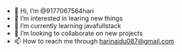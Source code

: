 - 👋 Hi, I’m @9177067564hari
- 👀 I’m interested in learing new things
- 🌱 I’m currently learning javafullstack
- 💞️ I’m looking to collaborate on new projects
- 📫 How to reach me through harinaidu087@gmail.com

<!---
9177067564hari/9177067564hari is a ✨ special ✨ repository because its `README.md` (this file) appears on your GitHub profile.
You can click the Preview link to take a look at your changes.
--->
